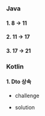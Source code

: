 ### Java
#### 1. 8 -> 11
#### 2. 11 -> 17
#### 3. 17 -> 21

### Kotlin
#### 1. Dto 상속
- challenge <br>

- solution <br>

